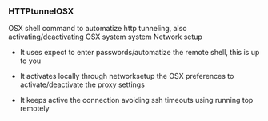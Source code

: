### HTTPtunnelOSX

OSX shell command to automatize http tunneling, also activating/deactivating OSX system system Network setup

* It uses expect to enter passwords/automatize the
  remote shell, this is up to you

* It activates locally through networksetup the OSX preferences
  to activate/deactivate the proxy settings

* It keeps active the connection avoiding ssh timeouts using
  running top remotely
